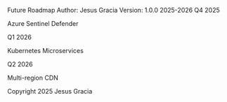 Future Roadmap
Author: Jesus Gracia
Version: 1.0.0
2025-2026
Q4 2025

Azure Sentinel
Defender

Q1 2026

Kubernetes
Microservices

Q2 2026

Multi-region
CDN


Copyright 2025 Jesus Gracia